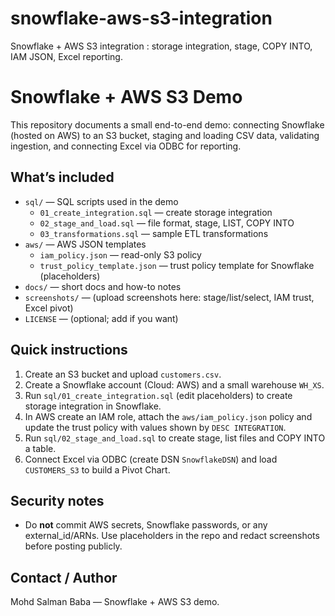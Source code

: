 # snowflake-aws-s3-integration
Snowflake + AWS S3 integration : storage integration, stage, COPY INTO, IAM JSON, Excel reporting.

# Snowflake + AWS S3 Demo

This repository documents a small end-to-end demo: connecting Snowflake (hosted on AWS) to an S3 bucket, staging and loading CSV data, validating ingestion, and connecting Excel via ODBC for reporting.

## What’s included
- `sql/` — SQL scripts used in the demo
  - `01_create_integration.sql` — create storage integration
  - `02_stage_and_load.sql` — file format, stage, LIST, COPY INTO
  - `03_transformations.sql` — sample ETL transformations
- `aws/` — AWS JSON templates
  - `iam_policy.json` — read-only S3 policy
  - `trust_policy_template.json` — trust policy template for Snowflake (placeholders)
- `docs/` — short docs and how-to notes
- `screenshots/` — (upload screenshots here: stage/list/select, IAM trust, Excel pivot)
- `LICENSE` — (optional; add if you want)

## Quick instructions
1. Create an S3 bucket and upload `customers.csv`.
2. Create a Snowflake account (Cloud: AWS) and a small warehouse `WH_XS`.
3. Run `sql/01_create_integration.sql` (edit placeholders) to create storage integration in Snowflake.
4. In AWS create an IAM role, attach the `aws/iam_policy.json` policy and update the trust policy with values shown by `DESC INTEGRATION`.
5. Run `sql/02_stage_and_load.sql` to create stage, list files and COPY INTO a table.
6. Connect Excel via ODBC (create DSN `SnowflakeDSN`) and load `CUSTOMERS_S3` to build a Pivot Chart.

## Security notes
- Do **not** commit AWS secrets, Snowflake passwords, or any external_id/ARNs. Use placeholders in the repo and redact screenshots before posting publicly.

## Contact / Author
Mohd Salman Baba — Snowflake + AWS S3 demo.

